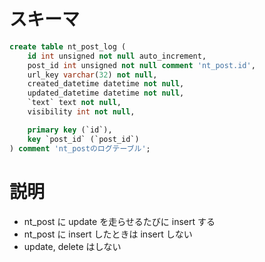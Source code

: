 # スキーマ

```sql
create table nt_post_log (
    id int unsigned not null auto_increment,
    post_id int unsigned not null comment 'nt_post.id',
    url_key varchar(32) not null,
    created_datetime datetime not null,
    updated_datetime datetime not null,
    `text` text not null,
    visibility int not null,

    primary key (`id`),
    key `post_id` (`post_id`)
) comment 'nt_postのログテーブル';
```

# 説明

- nt_post に update を走らせるたびに insert する
- nt_post に insert したときは insert しない
- update, delete はしない
